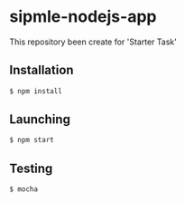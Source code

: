 # sipmle-nodejs-app
This repository been create for 'Starter Task'

## Installation
```sh
$ npm install
```
## Launching
```sh
$ npm start
```

## Testing
```sh
$ mocha
```
